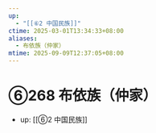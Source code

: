```yaml
---
up:
  - "[[⑥2 中国民族]]"
ctime: 2025-03-01T13:34:33+08:00
aliases:
  - 布依族（仲家）
mtime: 2025-09-09T12:37:05+08:00
---
```


# ⑥268 布依族（仲家）

- up: [[⑥2 中国民族]]
